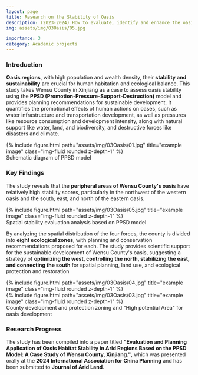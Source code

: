 ```yaml
---
layout: page
title: Research on the Stability of Oasis 
description: (2023-2024) How to evaluate, identify and enhance the oasis stability?
img: assets/img/03Oasis/05.jpg

importance: 3
category: Academic projects
---
```


### **Introduction**
**Oasis regions**, with high population and wealth density, their **stability and sustainability** are crucial for human habitation and ecological balance. This study takes Wensu County in Xinjiang as a case to assess oasis stability using the **PPSD (Promotion-Pressure-Support-Destruction)** model and provides planning recommendations for sustainable development. It quantifies the promotional effects of human actions on oases, such as water infrastructure and transportation development, as well as pressures like resource consumption and development intensity, along with natural support like water, land, and biodiversity, and destructive forces like disasters and climate.
<div class="row">
    <div class="col-sm mt-3 mt-md-0">
        {% include figure.html path="assets/img/03Oasis/01.jpg" title="example image" class="img-fluid rounded z-depth-1" %}
    </div>
</div>
<div class="caption">
    Schematic diagram of PPSD model
</div>


### **Key Findings**
The study reveals that the **peripheral areas of Wensu County's oasis** have relatively high stability scores, particularly in the northwest of the western oasis and the south, east, and north of the eastern oasis. 

<div class="row justify-content-sm-center">
    <div class="col-sm-8 mt-3 mt-md-0">
        {% include figure.html path="assets/img/03Oasis/05.jpg" title="example image" class="img-fluid rounded z-depth-1" %}
    </div>
</div>

<div class="caption">
    Spatial stability evaluation analysis based on PPSD model
</div>

By analyzing the spatial distribution of the four forces, the county is divided into **eight ecological zones**, with planning and conservation recommendations proposed for each.
The study provides scientific support for the sustainable development of Wensu County's oasis, suggesting a strategy of **optimizing the west, controlling the north, stabilizing the east, and connecting the south** for spatial planning, land use, and ecological protection and restoration

<div class="row justify-content-sm-center">
    <div class="col-sm-8 mt-3 mt-md-0">
        {% include figure.html path="assets/img/03Oasis/04.jpg" title="example image" class="img-fluid rounded z-depth-1" %}
    </div>
    <div class="col-sm-4 mt-3 mt-md-0">
        {% include figure.html path="assets/img/03Oasis/03.jpg" title="example image" class="img-fluid rounded z-depth-1" %}
    </div>
</div>
<div class="caption">
   County development and protection zoning and "High potential Area" for oasis development
</div>


### **Research Progress** 
The study has been compiled into a paper titled **"Evaluation and Planning Application of Oasis Habitat Stability in Arid Regions Based on the PPSD Model: A Case Study of Wensu County, Xinjiang."**, which was  presented orally at the **2024 International Association for China Planning** and has been submitted to **Journal of Arid Land**.

